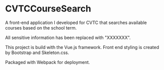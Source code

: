 # CVTCCourseSearch
A front-end application I developed for CVTC that searches available courses based on the school term.

All sensitive information has been replaced with "XXXXXXX".

This project is build with the Vue.js framework. Front end styling is created by Bootstrap and Skeleton.css.

Packaged with Webpack for deployment.
